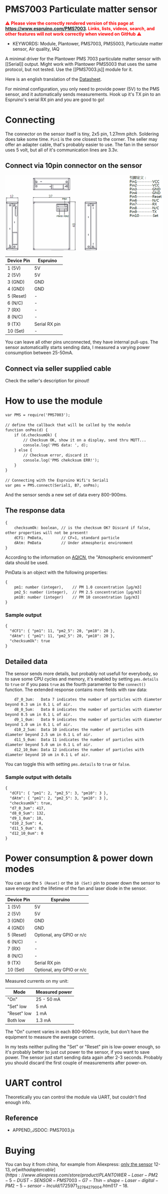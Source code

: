 <!--- Copyright (c) 2019 Akos Lukacs. See the file LICENSE for copying permission. -->
PMS7003 Particulate matter sensor
=================================

<span style="color:red">:warning: **Please view the correctly rendered version of this page at https://www.espruino.com/PMS7003. Links, lists, videos, search, and other features will not work correctly when viewed on GitHub** :warning:</span>

* KEYWORDS: Module, Plantower, PMS7003, PMS5003, Particulate matter sensor, Air quality, IAQ

A minimal driver for the Plantower PMS 7003 particulate matter sensor with [[Serial]] output. Might work with Plantower PMS5003 that uses the same protocol, but not tested. Use the [[PMS7003.js]] module for it.

Here is an english translation of the [Datasheet](/datasheets/PMS7003.pdf).


For minimal configuration, you only need to provide power (5V) to the PMS sensor, and it automatically sends measurements. Hook up it's TX pin to an Espruino's serial RX pin and you are good to go!

# Connecting

The connector on the sensor itself is tiny, 2x5 pin, 1.27mm pitch. Soldering does take some time. `Pin1` is the one closest to the corner.
The seller may offer an adapter cable, that's probably easier to use.
The fan in the sensor uses 5 volt, but all of it's communication lines are 3.3v.

## Connect via 10pin connector on the sensor

![PMS7003 pins](PMS7003/PMS7003_pins.gif)

| Device Pin  | Espruino       |
| ----------- | -------------- |
|  1 (5V)     | 5V             |
|  2 (5V)     | 5V             |
|  3 (GND)    | GND            |
|  4 (GND)    | GND            |
|  5 (Reset)  | -              |
|  6 (N/C)    | -              |
|  7 (RX)     | -              |
|  8 (N/C)    | -              |
|  9 (TX)     | Serial RX pin  |
| 10 (Set)    | -              |

You can leave all other pins unconnected, they have internal pull-ups.
The sensor automaticallly starts sending data, I measured a varying power consumption between 25-50mA.


## Connect via seller supplied cable
Check the seller's description for pinout!


# How to use the module

```
var PMS = require('PMS7003');

// define the callback that will be called by the module
function onPms(d) {
    if (d.checksumOk) {
        // Checksum OK, show it on a display, send thru MQTT...
        console.log('PMS data: ', d);
    } else {
        // Checksum error, discard it
        console.log('PMS chekcksum ERR!');
    }
}

// Connecting with the Espruino Wifi's Serial1
var pms = PMS.connect(Serial1, B7, onPms);
```
And the sensor sends a new set of data every 800-900ms.

## The response data
```
{
    checksumOk: boolean, // is the checksum OK? Discard if false, other properties will not be present!
    dCF1: PmData,        // CF=1, standard particle
    dAtm: PmData         // Under atmospheric environment
}
```

According to the information on [AQICN](http://aqicn.org/sensor/pms5003-7003/), the "Atmospheric environment" data should be used.

PmData is an object with the following properties:
```
{
    pm1: number (integer),    // PM 1.0 concentration [μg/m3]
    pm2_5: number (integer),  // PM 2.5 concentration [μg/m3]
    pm10: number (integer)    // PM 10 concentration [μg/m3]
}
```

### Sample output

```
{
  "dCF1": { "pm1": 11, "pm2_5": 20, "pm10": 20 },
  "dAtm": { "pm1": 11, "pm2_5": 20, "pm10": 20 },
  "checksumOk": true
}
```

## Detailed data

The sensor sends more details, but probably not usefull for everybody, so to save some CPU cycles and memory, it's enabled by setting `pms.details` to `true` or if you pass `true` as the fourth paramenter to the `connect()` function. The extended response contains more fields with raw data:
```
    d7_0_3um:   Data 7 indicates the number of particles with diameter beyond 0.3 um in 0.1 L of air.
    d8_0_5um:   Data 8 indicates the number of particles with diameter beyond 0.5 um in 0.1 L of air.
    d9_1_0um:   Data 9 indicates the number of particles with diameter beyond 1.0 um in 0.1 L of air.
    d10_2_5um:  Data 10 indicates the number of particles with diameter beyond 2.5 um in 0.1 L of air.
    d11_5_0um:  Data 11 indicates the number of particles with diameter beyond 5.0 um in 0.1 L of air.
    d12_10_0um: Data 12 indicates the number of particles with diameter beyond 10 um in 0.1 L of air.
```
You can toggle this with setting `pms.details` to `true` or `false`.


### Sample output with details

```
{
  "dCF1": { "pm1": 2, "pm2_5": 3, "pm10": 3 },
  "dAtm": { "pm1": 2, "pm2_5": 3, "pm10": 3 },
  "checksumOk": true,
  "d7_0_3um": 417,
  "d8_0_5um": 132,
  "d9_1_0um": 10,
  "d10_2_5um": 4,
  "d11_5_0um": 0,
  "d12_10_0um": 0
}
```

# Power consumption & power down modes

You can use the `5 (Reset)` or the `10 (Set)` pin to power down the sensor to save energy and the lifetime of the fan and laser diode in the sensor.


| Device Pin  | Espruino                       |
| ----------- | ------------------------------ |
|  1 (5V)     | 5V                             |
|  2 (5V)     | 5V                             |
|  3 (GND)    | GND                            |
|  4 (GND)    | GND                            |
|  5 (Reset)  | Optional, any GPIO or n/c      |
|  6 (N/C)    | -                              |
|  7 (RX)     | -                              |
|  8 (N/C)    | -                              |
|  9 (TX)     | Serial RX pin                  |
| 10 (Set)    | Optional, any GPIO or n/c      |

Measured currents on my unit:

| Mode        | Measured power |
|-------------|----------------|
| "On"        | 25 - 50 mA     |
| "Set" low   | 5 mA           |
| "Reset" low | 1 mA           |
| Both low    | 1.3 mA         |

The "On" current varies in each 800-900ms cycle, but don't have the equipment to measure the average current.

In my tests neither pulling the "Set" or "Reset" pin is low-power enough, so it's probably better to just cut power to the sensor, if you want to save power. The sensor just start sending data again after 2-3 seconds. Probably you should discard the first couple of measurements after power-on.

# UART control
Theoretically you can control the module via UART, but couldn't find enough info.

Reference
---------

* APPEND_JSDOC: PMS7003.js

# Buying
You can buy it from china, for example from Aliexpress: [only the sensor](https://www.aliexpress.com/store/product/PLANTOWER-Laser-PM2-5-DUST-SENSOR-PMS7003-G7-High-precision-laser-dust-concentration-sensor-digital-dust/1725971_32639894148.html) 12-13$, or [with adapter cable](https://www.aliexpress.com/store/product/PLANTOWER-Laser-PM2-5-DUST-SENSOR-PMS7003-G7-Thin-shape-Laser-digital-PM2-5-sensor-Inculd/1725971_32784279004.html) 17-18$.
